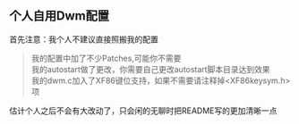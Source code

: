 ## 个人自用Dwm配置  
首先注意：我个人不建议直接照搬我的配置
>我的配置中加了不少Patches,可能你不需要     
我的autostart做了更改，你需要自己更改autostart脚本目录达到效果  
我的dwm.c加入了XF86键位支持，如果不需要请注释掉<XF86keysym.h>项

估计个人之后不会有大改动了，只会闲的无聊时把README写的更加清晰一点  

